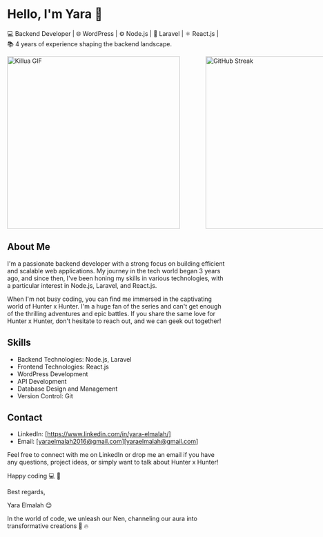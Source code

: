 # Hello, I'm Yara 👋

💻 Backend Developer | 🌐 WordPress | ⚙️ Node.js | 🚀 Laravel | ⚛️ React.js | 📚 4 years of experience shaping the backend landscape.

<div style="display: flex; align-items: center;">
  <img src="https://www.gifcen.com/wp-content/uploads/2022/08/killua-gif-2.gif" alt="Killua GIF" width="400" height="400" style="margin-right: 40px">
  <img src="https://github-readme-streak-stats.herokuapp.com/?user=YaraElmalah" alt="GitHub Streak" width="400" height="400" style="margin-left: 20px">
</div>
 
## About Me

I'm a passionate backend developer with a strong focus on building efficient and scalable web applications. My journey in the tech world began 3 years ago, and since then, I've been honing my skills in various technologies, with a particular interest in Node.js, Laravel, and React.js.

When I'm not busy coding, you can find me immersed in the captivating world of Hunter x Hunter. I'm a huge fan of the series and can't get enough of the thrilling adventures and epic battles. If you share the same love for Hunter x Hunter, don't hesitate to reach out, and we can geek out together!


## Skills

- Backend Technologies: Node.js, Laravel
- Frontend Technologies: React.js
- WordPress Development
- API Development
- Database Design and Management
- Version Control: Git


## Contact

- LinkedIn: [https://www.linkedin.com/in/yara-elmalah/]
- Email: [yaraelmalah2016@gmail.com][yaraelmalah@gmail.com]

Feel free to connect with me on LinkedIn or drop me an email if you have any questions, project ideas, or simply want to talk about Hunter x Hunter!

Happy coding :computer: :clinking_glasses:

Best regards,

Yara Elmalah 😊

In the world of code, we unleash our Nen, channeling our aura into transformative creations :sauropod: :fire:	



